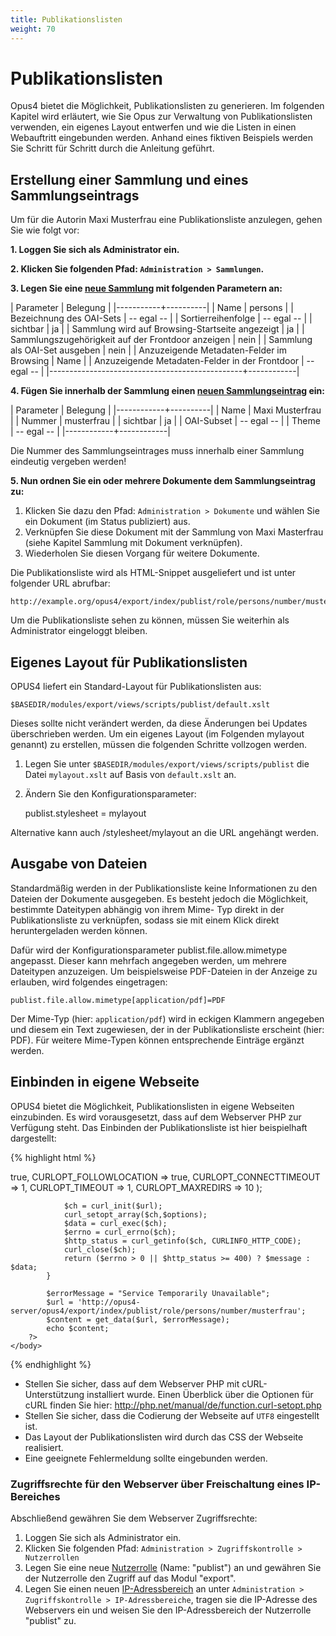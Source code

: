```yaml
---
title: Publikationslisten
weight: 70
---
```


# Publikationslisten

Opus4 bietet die Möglichkeit, Publikationslisten zu generieren. Im folgenden Kapitel wird erläutert,
wie Sie Opus zur Verwaltung von Publikationslisten verwenden, ein eigenes Layout entwerfen und
wie die Listen in einen Webauftritt eingebunden werden. Anhand eines fiktiven Beispiels werden Sie
Schritt für Schritt durch die Anleitung geführt.

## Erstellung einer Sammlung und eines Sammlungseintrags

Um für die Autorin Maxi Musterfrau eine Publikationsliste anzulegen, gehen Sie wie folgt vor:

**1. Loggen Sie sich als Administrator ein.**

**2. Klicken Sie folgenden Pfad: `Administration > Sammlungen`.**

**3. Legen Sie eine [neue Sammlung](../admin/collections.html#anlegen-einer-neuen-sammlung) mit folgenden Parametern
an:**

| Parameter | Belegung |
|-----------+----------|
| Name | persons |
| Bezeichnung des OAI-Sets | -- egal -- |
| Sortierreihenfolge | -- egal -- |
| sichtbar | ja |
| Sammlung wird auf Browsing-Startseite angezeigt | ja |
| Sammlungszugehörigkeit auf der Frontdoor anzeigen | nein |
| Sammlung als OAI-Set ausgeben | nein |
| Anzuzeigende Metadaten-Felder im Browsing | Name |
| Anzuzeigende Metadaten-Felder in der Frontdoor | -- egal -- |
|------------------------------------------------+------------|

**4. Fügen Sie innerhalb der Sammlung einen
[neuen Sammlungseintrag](../admin/collections.html#anlegen-eines-neuen-sammlungseintrags) ein:**

| Parameter  | Belegung |
|------------+----------|
| Name       | Maxi Musterfrau |
| Nummer     | musterfrau |
| sichtbar   | ja |
| OAI-Subset | -- egal -- |
| Theme      | -- egal -- |
|------------+------------|

<p class="warning">
Die Nummer des Sammlungseintrages muss innerhalb einer Sammlung eindeutig vergeben werden!
</p>

**5. Nun ordnen Sie ein oder mehrere Dokumente dem Sammlungseintrag zu:**

1. Klicken Sie dazu den Pfad: `Administration > Dokumente` und wählen Sie ein Dokument (im Status publiziert) aus.
2. Verknüpfen Sie diese Dokument mit der Sammlung von Maxi Masterfrau (siehe Kapitel Sammlung mit Dokument verknüpfen).
3. Wiederholen Sie diesen Vorgang für weitere Dokumente.

Die Publikationsliste wird als HTML-Snippet ausgeliefert und ist unter folgender URL abrufbar:

    http://example.org/opus4/export/index/publist/role/persons/number/musterfrau

<p class="note">
Um die Publikationsliste sehen zu können, müssen Sie weiterhin als Administrator eingeloggt
bleiben.
</p>

## Eigenes Layout für Publikationslisten

OPUS4 liefert ein Standard-Layout für Publikationslisten aus:

    $BASEDIR/modules/export/views/scripts/publist/default.xslt

Dieses sollte nicht verändert werden, da diese Änderungen bei Updates überschrieben werden. Um
ein eigenes Layout (im Folgenden mylayout genannt) zu erstellen, müssen die folgenden Schritte
vollzogen werden.

1. Legen Sie unter `$BASEDIR/modules/export/views/scripts/publist` die Datei `mylayout.xslt` auf
   Basis von `default.xslt` an.
2. Ändern Sie den Konfigurationsparameter:

    publist.stylesheet = mylayout

<p class="info">
Alternative kann auch /stylesheet/mylayout an die URL angehängt werden.
</p>

## Ausgabe von Dateien

Standardmäßig werden in der Publikationsliste keine Informationen zu den Dateien der Dokumente
ausgegeben. Es besteht jedoch die Möglichkeit, bestimmte Dateitypen abhängig von ihrem Mime-
Typ direkt in der Publikationsliste zu verknüpfen, sodass sie mit einem Klick direkt heruntergeladen
werden können.

Dafür wird der Konfigurationsparameter publist.file.allow.mimetype angepasst. Dieser kann mehrfach
angegeben werden, um mehrere Dateitypen anzuzeigen. Um beispielsweise PDF-Dateien in der
Anzeige zu erlauben, wird folgendes eingetragen:

    publist.file.allow.mimetype[application/pdf]=PDF

Der Mime-Typ (hier: `application/pdf`) wird in eckigen Klammern angegeben und diesem ein Text
zugewiesen, der in der Publikationsliste erscheint (hier: PDF). Für weitere Mime-Typen können
entsprechende Einträge ergänzt werden.

## Einbinden in eigene Webseite

OPUS4 bietet die Möglichkeit, Publikationslisten in eigene Webseiten einzubinden. Es wird
vorausgesetzt, dass auf dem Webserver PHP zur Verfügung steht. Das Einbinden der
Publikationsliste ist hier beispielhaft dargestellt:

{% highlight html %}
<html>
    <head>
        <meta http-equiv="Content-Type" content="text/html; charset=UTF-8" />
        <link rel="stylesheet" type="text/css" href="mylayout.css">
    </head>
    <body>
        <?php
            function get_data($url, $message) {
                $options = array(
                    CURLOPT_RETURNTRANSFER => true,
                    CURLOPT_FOLLOWLOCATION => true,
                    CURLOPT_CONNECTTIMEOUT => 1,
                    CURLOPT_TIMEOUT        => 1,
                    CURLOPT_MAXREDIRS      => 10
                );

                $ch = curl_init($url);
                curl_setopt_array($ch,$options);
                $data = curl_exec($ch);
                $errno = curl_errno($ch);
                $http_status = curl_getinfo($ch, CURLINFO_HTTP_CODE);
                curl_close($ch);
                return ($errno > 0 || $http_status >= 400) ? $message : $data;
            }

            $errorMessage = "Service Temporarily Unavailable";
            $url = 'http://opus4-server/opus4/export/index/publist/role/persons/number/musterfrau';
            $content = get_data($url, $errorMessage);
            echo $content;
        ?>
    </body>
</html>
{% endhighlight %}


- Stellen Sie sicher, dass auf dem Webserver PHP mit cURL-Unterstützung installiert wurde.
  Einen Überblick über die Optionen für cURL finden Sie hier: <http://php.net/manual/de/function.curl-setopt.php>
- Stellen Sie sicher, dass die Codierung der Webseite auf `UTF8` eingestellt ist.
- Das Layout der Publikationslisten wird durch das CSS der Webseite realisiert.
- Eine geeignete Fehlermeldung sollte eingebunden werden.

### Zugriffsrechte für den Webserver über Freischaltung eines IP-Bereiches

Abschließend gewähren Sie dem Webserver Zugriffsrechte:

1. Loggen Sie sich als Administrator ein.
2. Klicken Sie folgenden Pfad: `Administration > Zugriffskontrolle > Nutzerrollen`
3. Legen Sie eine neue [Nutzerrolle](../admin/security.html#nutzerrollen)
   (Name: "publist") an und gewähren Sie der Nutzerrolle den Zugriff auf das Modul "export".
4. Legen Sie einen neuen [IP-Adressbereich](../admin/security.html#ip-addressbereiche) an unter
   `Administration > Zugriffskontrolle > IP-Adressbereiche`, tragen sie die IP-Adresse des Webservers ein und weisen
   Sie den IP-Adressbereich der Nutzerrolle "publist" zu.
